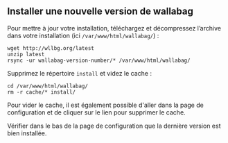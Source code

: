 ## Installer une nouvelle version de wallabag

 Pour mettre à jour votre installation, téléchargez et décompressez l’archive dans votre installation (ici <code>/var/www/html/wallabag/</code>) :

    wget http://wllbg.org/latest
    unzip latest
    rsync -ur wallabag-version-number/* /var/www/html/wallabag/

Supprimez le répertoire <code>install</code> et videz le cache :

    cd /var/www/html/wallabag/
    rm -r cache/* install/

Pour vider le cache, il est également possible d'aller dans la page de configuration et de cliquer sur le lien pour supprimer le cache.

Vérifier dans le bas de la page de configuration que la dernière version est bien installée.
